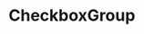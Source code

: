 # CheckboxGroup

<wc-checkbox-group
  debug="true"
  horizontal="false"
  items='[
    "Choix 1",
    "Choix 2",
    "Choix 3"
  ]'>
</wc-checkbox-group>
